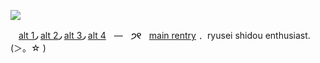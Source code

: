![](https://media.discordapp.net/attachments/1210387829985648790/1212812968950112296/c0bd47db2d58516a85ec5621526213f4-removebg-preview.png?ex=65f33318&is=65e0be18&hm=1811f695f84b97eaac614f76a7695ce8fac8810968da642d15c1c0749169cfba&=&format=webp&quality=lossless&width=883&height=441)

ㅤ[alt 1](https://github.com/VITOPLUSHIE)**◞** [alt 2](https://github.com/ryusei-shidou)**◞** [alt 3](https://github.com/enneagram-six)**◞** [alt 4](https://github.com/vampirebrainrot)ㅤ—ㅤ**੭୧**ㅤ[main rentry](https://rentry.co/ryusei-plushie)**﹒** ryusei shidou enthusiast. (＞。☆ )

